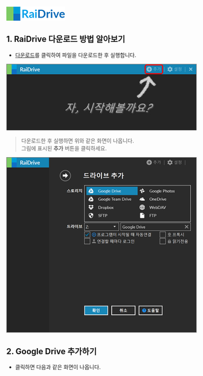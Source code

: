 ![logo](/logo.png?raw=true) <!--  --> 
                                                                                                                               
## 1. RaiDrive 다운로드 방법 알아보기 
- [다운로드](https://www.raidrive.com/ko/download)를 클릭하여 파일을 다운로드한 후 실행합니다.

![main](/main.jpg?raw=true) 

> 다운로드한 후 실행하면 위와 같은 화면이 나옵니다.                                                                                            
> 그림에 표시된 **추가** 버튼을 클릭하세요.                                                                                                    

![plus](/plus.PNG?raw=true)
## 2. Google Drive 추가하기 
- 클릭하면 다음과 같은 화면이 나옵니다.
  
